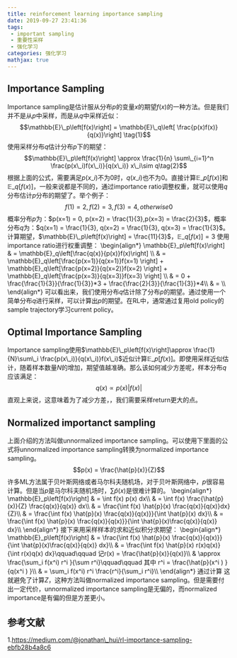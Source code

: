```yaml
---
title: reinforcement learning importance sampling
date: 2019-09-27 23:41:36
tags:
 - important sampling
 - 重要性采样
 - 强化学习
categories: 强化学习
mathjax: true
---
```


## Importance Sampling
Importance sampling是估计服从分布$p$的变量$x$的期望$f(x)$的一种方法。但是我们并不是从$p$中采样，而是从$q$中采样近似：
$$\mathbb{E}\_p\left[f(x)\right] = \mathbb{E}\_q\left[ \frac{p(x)f(x)}{q(x)}\right] \tag{1}$$
使用采样分布$q$估计分布$p$下的期望：
$$\mathbb{E}\_p\left[f(x)\right] \approx \frac{1}{n} \sum\_{i=1}^n \frac{p(x\_i)f(x\_i)}{q(x\_i)} x\_i\sim q\tag{2}$$
根据上面的公式，需要满足$p(x\_i)$不为$0$时，$q(x\_i)$也不为$0$。直接计算$\mathbb{E}\_p\left[f(x)\right]$和$\mathbb{E}\_q\left[f(x)\right]$，一般来说都是不同的，通过importance ratio调整权重，就可以使用$q$分布估计$p$分布的期望了。举个例子：
$$f(1) = 2, f(2) = 3, f(3) = 4, otherwise 0$$
概率分布$p$为：$p(x=1) = 0, p(x=2) = \frac{1}{3},p(x=3) = \frac{2}{3}$，概率分布$q$为：$q(x=1) = \frac{1}{3}, q(x=2) = \frac{1}{3}, q(x=3) = \frac{1}{3}$。计算期望，$\mathbb{E}\_p\left[f(x)\right] = \frac{11}{3}$，$\mathbb{E}\_q\left[f(x)\right] = 3$
使用importance ratio进行权重调整：
\begin{align\*}
\mathbb{E}\_p\left[f(x)\right] & = \mathbb{E}\_q\left[\frac{q(x)}{p(x)}f(x)\right] \\\\
& = \mathbb{E}\_q\left[\frac{p(x=1)}{q(x=1)}f(x=1) \right] + \mathbb{E}\_q\left[\frac{p(x=2)}{q(x=2)}f(x=2) \right] + \mathbb{E}\_q\left[\frac{p(x=3)}{q(x=3)}f(x=3) \right] \\\\
& = 0 + \frac{\frac{1}{3}}{\frac{1}{3}}*3 + \frac{\frac{2}{3}}{\frac{1}{3}}*4\\\\
& = \\\\
\end{align\*}
可以看出来，我们使用分布$q$估计除了分布$p$的期望。通过使用一个简单分布$q$进行采样，可以计算出$p$的期望。在RL中，通常通过复用old policy的sample trajectory学习current policy。

## Optimal Importance Sampling
Importance sampling使用$\mathbb{E}\_p\left[f(x)\right]\approx \frac{1}{N}\sum\_i \frac{p(x\_i)}{q(x\_i)}f(x\_i)$近似计算$\mathbb{E}\_p\left[f(x)\right]$。即使用采样近似估计，随着样本数量$N$的增加，期望值越准确。那么该如何减少方差呢，样本分布$q$应该满足：
$$q(x) \propto p(x)\vert f(x)\vert $$
直观上来说，这意味着为了减少方差，，我们需要采样return更大的点。

## Normalized importanct sampling
上面介绍的方法叫做unnormalized importance sampling。可以使用下里面的公式将unnormalized importance sampling转换为normalized importance sampling。
$$p(x) = \frac{\hat{p}(x)}{Z}$$
许多ML方法属于贝叶斯网络或者马尔科夫随机场，对于贝叶斯网络中，$p$很容易计算。但是当$p$是马尔科夫随机场时，$\sum\hat{p}(x)$是很难计算的。
\begin{align\*}
\mathbb{E}\_p\left[f(x)\right] & = \int f(x) p(x) dx\\\\
& = \int f(x) \frac{\hat{p}(x)}{Z} \frac{q(x)}{q(x)} dx\\\\
& = \frac{\int f(x) \hat{p}(x) \frac{q(x)}{q(x)}dx}{Z}\\\\
& = \frac{\int f(x) \hat{p}(x) \frac{q(x)}{q(x)}}{\int \hat{p}(x) dx}\\\\
& = \frac{\int f(x) \hat{p}(x) \frac{q(x)}{q(x)}}{\int \hat{p}(x)\frac{q(x)}{q(x)} dx}\\\\
\end{align\*}
接下来用采样样本的求和近似积分求期望：
\begin{align\*}
\mathbb{E}\_p\left[f(x)\right] & = \frac{\int f(x) \hat{p}(x) \frac{q(x)}{q(x)}}{\int \hat{p}(x)\frac{q(x)}{q(x)} dx}\\\\
& = \frac{\int f(x) \hat{p}(x) r(x)q(x)}{\int r(x)q(x) dx}\qquad\qquad 记r(x) = \frac{\hat{p}(x)}{q(x)}\\\\
& \approx \frac{\sum\_i f(x^i) r^i }{\sum r^i}\qquad\qquad 其中 r^i = \frac{\hat{p}(x^i ) }{q(x^i ) }\\\\
& = \sum\_i f(x^i) r^i  \frac{r^i}{\sum\_i r^i}\\\\
\end{align\*}
通过计算
这就避免了计算$Z$，这种方法叫做normalized importance sampling。但是需要付出一定代价，unnormalized importance sampling是无偏的，而normalized importance是有偏的但是方差更小。

## 参考文献
1.https://medium.com/@jonathan\_hui/rl-importance-sampling-ebfb28b4a8c6
